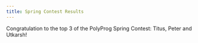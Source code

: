 ```yaml
---
title: Spring Contest Results
---
```


Congratulation to the top 3 of the PolyProg Spring Contest: Titus, Peter and Utkarsh!
